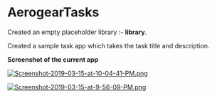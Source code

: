 # AerogearTasks

Created an empty placeholder library :- **library**.  

Created a sample task app which takes the task title and description.  

**Screenshot of the current app**   

[![Screenshot-2019-03-15-at-10-04-41-PM.png](https://i.postimg.cc/GmX4wmZV/Screenshot-2019-03-15-at-10-04-41-PM.png)](https://postimg.cc/gx6z3mcH)


[![Screenshot-2019-03-15-at-9-56-09-PM.png](https://i.postimg.cc/Xq12Kpc6/Screenshot-2019-03-15-at-9-56-09-PM.png)](https://postimg.cc/Zv3F4YMw)
